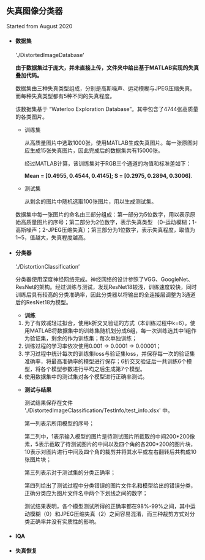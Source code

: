 ## 失真图像分类器

Started from August 2020

- #### 数据集

  './DistortedImageDatabase'

  __由于数据集过于庞大，并未直接上传，文件夹中给出基于MATLAB实现的失真叠加代码。__

  数据集由三种失真类型组成，分别是高斯噪声、运动模糊与JPEG压缩失真。而每种失真类型都有5种不同的失真程度。

  该数据集基于 “Waterloo Exploration Database”。其中包含了4744张高质量的各类图片。

  - 训练集

    从高质量图片中选取1000张，使用MATLAB生成失真图片。每一张原图对应生成15张失真图片，因此完成后的数据集共有15000张。

    经过MATLAB计算，该训练集对于RGB三个通道的均值和标准差如下：

    __Mean = [0.4955, 0.4544, 0.4145];	S = [0.2975, 0.2894, 0.3006]__.

  - 测试集

    从剩余的图片中随机选取100张图片，用以生成测试集。
    
    

  数据集中每一张图片的命名由三部分组成：第一部分为5位数字，用以表示原始高质量图片的序号；第二部分为2位数字，表示失真类型 （0-运动模糊；1-高斯噪声；2-JPEG压缩失真）；第三部分为1位数字，表示失真程度，取值为1~5，值越大，失真程度越高。

  

- #### 分类器
  ‘./DistortionClassification’

  分类器使用深度神经网络完成。神经网络的设计参照了VGG、GoogleNet、ResNet的架构。经过训练与测试，发现ResNet18较浅，训练速度较快，同时训练后具有较高的分类准确率，因此分类器以将输出的全连接层调整为3通道后的ResNet18为模型。

  - __训练__

  1. 为了有效减轻过拟合，使用k折交叉验证的方式（本训练过程中k=6）。使用MATLAB将数据集中的训练集随机划分成6组，每一次训练选其中1组作为验证集，剩余的作为训练集；每次单独训练；
  2. 训练过程的学习率依次使用0.001 -> 0.0001 -> 0.00001；
  3. 学习过程中统计每次的训练集loss与验证集loss，并保存每一次的验证集准确率，将最高准确率的模型进行保存；6折交叉验证后一共训练6个模型，将各个模型参数进行平均之后生成第7个模型。
  4. 使用数据集中的测试集对各个模型进行正确率测试。
  
  - __测试与结果__
  
    测试结果保存在文件 './DistortedImageClassification/TestInfo/test_info.xlsx' 中。
  
    第一列表示所用模型的序号；
  
    第二列中，1表示输入模型的图片是待测试图片所截取的中间200*200像素，5表示截取了待测试图片的中间以及四个角的各200\*200的图片块，10表示对图片进行中间及四个角的裁剪并将其水平或左右翻转后共构成10张图片块；
  
    第三列表示对于测试集的分类正确率；
  
    第四列给出了测试过程中分类错误的图片文件名和模型给出的错误分类，正确分类应为图片文件名中两个下划线之间的数字；
  
    测试结果表明，各个模型测试所得的正确率都在98%-99%之间，其中运动模糊（0）和JPEG压缩失真（2）之间容易混淆，而三种裁剪方式对分类正确率并没有实质性的影响。
    
    
  
- #### IQA

  


- #### 失真恢复